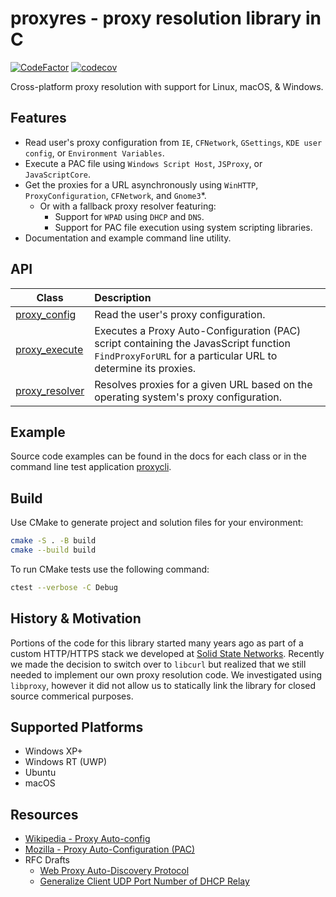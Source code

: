 # proxyres - proxy resolution library in C

[![CodeFactor](https://www.codefactor.io/repository/github/nmoinvaz/proxyres/badge)](https://www.codefactor.io/repository/github/nmoinvaz/proxyres) [![codecov](https://codecov.io/gh/nmoinvaz/proxyres/branch/master/graph/badge.svg?token=aBv603YArh)](https://codecov.io/gh/nmoinvaz/proxyres)

Cross-platform proxy resolution with support for Linux, macOS, & Windows.

## Features

* Read user's proxy configuration from `IE`, `CFNetwork`, `GSettings`, `KDE user config`, or `Environment Variables`.
* Execute a PAC file using `Windows Script Host`, `JSProxy`, or `JavaScriptCore`.
* Get the proxies for a URL asynchronously using `WinHTTP`, `ProxyConfiguration`, `CFNetwork`, and `Gnome3`*.
  * Or with a fallback proxy resolver featuring:
    * Support for `WPAD` using `DHCP` and `DNS`.
    * Support for PAC file execution using system scripting libraries.
* Documentation and example command line utility.

## API

|Class|Description|
|-|:-|
|[proxy_config](./doc/proxy_config.md)|Read the user's proxy configuration.|
|[proxy_execute](./doc/proxy_execute.md)|Executes a Proxy Auto-Configuration (PAC) script containing the JavasScript function `FindProxyForURL` for a particular URL to determine its proxies.|
|[proxy_resolver](./doc/proxy_resolver.md)|Resolves proxies for a given URL based on the operating system's proxy configuration.|

## Example

Source code examples can be found in the docs for each class or in the command line test application [proxycli](./test/proxycli.c).

## Build

Use CMake to generate project and solution files for your environment:

```bash
cmake -S . -B build
cmake --build build
```

To run CMake tests use the following command:

```bash
ctest --verbose -C Debug
```

## History & Motivation

Portions of the code for this library started many years ago as part of a custom HTTP/HTTPS stack we developed at [Solid State Networks](https://solidstatenetworks.com/). Recently we made the decision to switch over to `libcurl` but realized that we still needed to implement our own proxy resolution code. We investigated using `libproxy`, however it did not allow us to statically link the library for closed source commerical purposes.

## Supported Platforms

* Windows XP+
* Windows RT (UWP)
* Ubuntu
* macOS

## Resources

* [Wikipedia - Proxy Auto-config](https://en.wikipedia.org/wiki/Proxy_auto-config)
* [Mozilla - Proxy Auto-Configuration (PAC)](https://developer.mozilla.org/en-US/docs/Web/HTTP/Proxy_servers_and_tunneling/Proxy_Auto-Configuration_PAC_file)
* RFC Drafts
  * [Web Proxy Auto-Discovery Protocol](https://datatracker.ietf.org/doc/html/draft-ietf-wrec-wpad-01)
  * [Generalize Client UDP Port Number of DHCP Relay](https://datatracker.ietf.org/doc/html/draft-shen-dhc-client-port-00)
